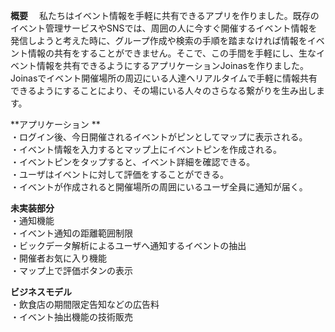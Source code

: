 **概要**
　私たちはイベント情報を手軽に共有できるアプリを作りました。既存のイベント管理サービスやSNSでは、周囲の人に今すぐ開催するイベント情報を発信しようと考えた時に、グループ作成や検索の手順を踏まなければ情報をイベント情報の共有をすることができません。そこで、この手間を手軽にし、生なイベント情報を共有できるようにするアプリケーションJoinasを作りました。Joinasでイベント開催場所の周辺にいる人達へリアルタイムで手軽に情報共有できるようにすることにより、その場にいる人々のさらなる繋がりを生み出します。  

**アプリケーション **  
・ログイン後、今日開催されるイベントがピンとしてマップに表示される。  
・イベント情報を入力するとマップ上にイベントピンを作成される。  
・イベントピンをタップすると、イベント詳細を確認できる。  
・ユーザはイベントに対して評価をすることができる。  
・イベントが作成されると開催場所の周囲にいるユーザ全員に通知が届く。  

**未実装部分**  
・通知機能  
・イベント通知の距離範囲制限  
・ビックデータ解析によるユーザへ通知するイベントの抽出  
・開催者お気に入り機能  
・マップ上で評価ボタンの表示  

**ビジネスモデル**  
・飲食店の期間限定告知などの広告料  
・イベント抽出機能の技術販売
